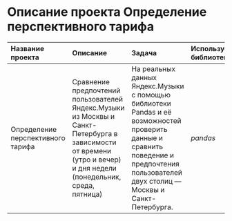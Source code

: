 # Описание проекта Определение перспективного тарифа

| Название проекта | Описание | Задача |Используемые библиотеки | 
| :---------------------- | :---------------------- | :---------------------- | :---------------------- |
| Определение перспективного тарифа | Сравнение предпочтений пользователей Яндекс.Музыки из Москвы и Санкт-Петербурга в зависимости от времени (утро и вечер) и дня недели (понедельник, среда, пятница)| На реальных данных Яндекс.Музыки c помощью библиотеки Pandas и её возможностей проверить данные и сравнить поведение и предпочтения пользователей двух столиц — Москвы и Санкт-Петербурга.| *pandas* |
